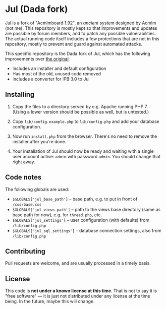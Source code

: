 # Jul (Dada fork)

Jul is a fork of "Acmlmboard 1.92", an *ancient* system designed by Acmlm (not me). This repository is mostly kept so that improvements and updates are possible by forum members, and to patch any possible vulnerabilities. The actual running code itself includes a few protections that are not in this repository, mostly to prevent and guard against automated attacks.

This specific repository is the Dada fork of Jul, which has the following improvements over [the original](asdf):

* Includes an installer and default configuration
* Has most of the old, unused code removed
* Includes a converter for IPB 3.0 to Jul

## Installing

1. Copy the files to a directory served by e.g. Apache running PHP 7. (Using a lower version should be possible as well, but is untested.)

1. Copy `lib/config.example.php` to `lib/config.php` and add your database configuration.

1. Now run `install.php` from the browser. There's no need to remove the installer after you're done.

1. Your installation of Jul should now be ready and waiting with a single user account active: `admin` with password `admin`. You should change that right away.

## Code notes

The following globals are used:

* `$GLOBALS['jul_base_path']` – base path, e.g. to put in front of `/css/base.css`
* `$GLOBALS['jul_views_path']` – path to the views base directory (same as base path for now), e.g. for `thread.php`, etc.
* `$GLOBALS['jul_settings']` – user configuration (with defaults) from `/lib/config.php`
* `$GLOBALS['jul_sql_settings']` – database connection settings, also from `/lib/config.php`

## Contributing

Pull requests are welcome, and are usually processed in a timely basis.

## License

This code is **not under a known license at this time**. That is not to say it is "free software" — it is just not distributed under any license at the time being. In the future, maybe this will change.
